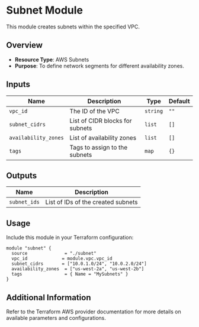 # Subnet Module

This module creates subnets within the specified VPC.

## Overview

- **Resource Type**: AWS Subnets
- **Purpose**: To define network segments for different availability zones.

## Inputs

| Name              | Description                     | Type     | Default |
|-------------------|---------------------------------|----------|---------|
| `vpc_id`          | The ID of the VPC              | `string` | `""`    |
| `subnet_cidrs`    | List of CIDR blocks for subnets | `list`   | `[]`    |
| `availability_zones` | List of availability zones    | `list`   | `[]`    |
| `tags`            | Tags to assign to the subnets   | `map`    | `{}`    |

## Outputs

| Name           | Description                                |
|----------------|--------------------------------------------|
| `subnet_ids`   | List of IDs of the created subnets         |

## Usage

Include this module in your Terraform configuration:

```hcl
module "subnet" {
  source              = "./subnet"
  vpc_id             = module.vpc.vpc_id
  subnet_cidrs       = ["10.0.1.0/24", "10.0.2.0/24"]
  availability_zones  = ["us-west-2a", "us-west-2b"]
  tags                = { Name = "MySubnets" }
}
```

## Additional Information

Refer to the Terraform AWS provider documentation for more details on available parameters and configurations.
